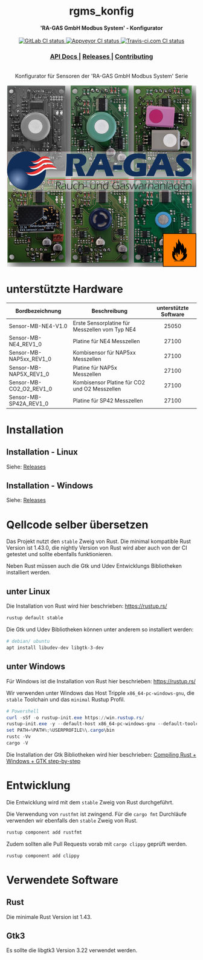 <div align="center">
  <h1>rgms_konfig</h1>
</div>

<div align="center">
 <strong>
    'RA-GAS GmbH Modbus System' - Konfigurator
 </strong>
</div>

<br />

<div align="center">
   <!-- GitLab CI status -->
  <a href="https://gitlab.com/RA-GAS-GmbH/rgms_konfig/pipelines">
    <img src="https://gitlab.com/RA-GAS-GmbH/rgms_konfig/badges/master/pipeline.svg"
      alt="GitLab CI status" />
  </a>
  <!-- Appveyor CI status -->
  <a href="https://ci.appveyor.com/project/zzeroo/rgms-konfig-uhy10">
    <img src="https://ci.appveyor.com/api/projects/status/cwu9pnq1ma1rqgo5?svg=true"
    alt="Appveyor CI status" />
  </a>
  <!-- Travis-ci.com CI status -->
  <a href="https://travis-ci.com/RA-GAS-GmbH/rgms_konfig">
    <img src="https://travis-ci.com/RA-GAS-GmbH/rgms_konfig.svg?branch=master"
    alt="Travis-ci.com CI status" />
  </a>
</div>

<div align="center">
  <h3>
    <a href="https://docs.rs/rgms_konfig">
      API Docs
    </a>
    <span> | </span>
    <a href="https://gitlab.com/RA-GAS-GmbH/rgms_konfig/-/releases">
      Releases
    </a>
    <span> | </span>
    <a href="https://gitlab.com/RA-GAS-GmbH/rgms_konfig/-/issues">
      Contributing
    </a>
  </h3>
</div>

<br/>

<div align="center">
  Konfigurator für Sensoren der 'RA-GAS GmbH Modbus System' Serie
</div>

<br/>

<div align="center" >
  <img src="resources/about.png" alt="About" />
</div>

# unterstützte Hardware

| Bordbezeichnung         | Beschreibung                                   |unterstützte Software|
| ----------------------- | ---------------------------------------------- | :---: |
| Sensor-MB-NE4-V1.0      | Erste Sensorplatine für Messzellen vom Typ NE4 | 25050 |
| Sensor-MB-NE4_REV1_0    | Platine für NE4 Messzellen                     | 27100 |
| Sensor-MB-NAP5xx_REV1_0 | Kombisensor für NAP5xx Messzellen              | 27100 |
| Sensor-MB-NAP5X_REV1_0  | Platine für NAP5x Messzellen                   | 27100 |
| Sensor-MB-CO2_O2_REV1_0 | Kombisensor Platine für CO2 und O2 Messzellen  | 27100 |
| Sensor-MB-SP42A_REV1_0  | Platine für SP42 Messzellen                    | 27100 |

# Installation

## Installation - Linux

Siehe: [Releases]

## Installation - Windows

Siehe: [Releases]


# Qellcode selber übersetzen

Das Projekt nutzt den `stable` Zweig von Rust.
Die minimal kompatible Rust Version ist 1.43.0, die nightly Version von Rust
wird aber auch von der CI getestet und sollte ebenfalls funktionieren.

Neben Rust müssen auch die Gtk und Udev Entwicklungs Bibliotheken installiert
werden.

## unter Linux

Die Installation von Rust wird hier beschrieben: https://rustup.rs/

```bash
rustup default stable
```

Die Gtk und Udev Bibliotheken können unter anderem so installiert werden:

```bash
# debian/ ubuntu
apt install libudev-dev libgtk-3-dev
```

## unter Windows

Für Windows ist die Installation von Rust hier beschrieben: https://rustup.rs/

Wir verwenden unter Windows das Host Tripple `x86_64-pc-windows-gnu`,
die `stable` Toolchain und das `minimal` Rustup Profil.

```powershell
# Powershell
curl -sSf -o rustup-init.exe https://win.rustup.rs/
rustup-init.exe -y --default-host x86_64-pc-windows-gnu --default-toolchain stable
set PATH=%PATH%;%USERPROFILE%\.cargo\bin
rustc -Vv
cargo -V
```

Die Installation der Gtk Bibliotheken wird hier beschrieben: [Compiling Rust + Windows + GTK step-by-step]

# Entwicklung

Die Entwicklung wird mit dem `stable` Zweig von Rust durchgeführt.

Die Verwendung von `rustfmt` ist zwingend. Für die `cargo fmt` Durchläufe
verwenden wir ebenfalls den `stable` Zweig von Rust.

```bash
rustup component add rustfmt
```

Zudem sollten alle Pull Requests vorab mit `cargo clippy` geprüft werden.

```bash
rustup component add clippy
```

# Verwendete Software
## Rust

Die minimale Rust Version ist 1.43.

## Gtk3

Es sollte die libgtk3 Version 3.22 verwendet werden.


[Gitlab CI]: https://gitlab.com/RA-GAS-GmbH/rgms_konfig/pipelines
[Appveyor CI]: https://ci.appveyor.com/project/zzeroo/rgms-konfig
[Compiling Rust + Windows + GTK step-by-step]: https://www.reddit.com/r/rust/comments/86kmhu/compiling_rust_windows_gtk_stepbystep/
[Releases]: https://gitlab.com/RA-GAS-GmbH/rgms_konfig/-/releases
